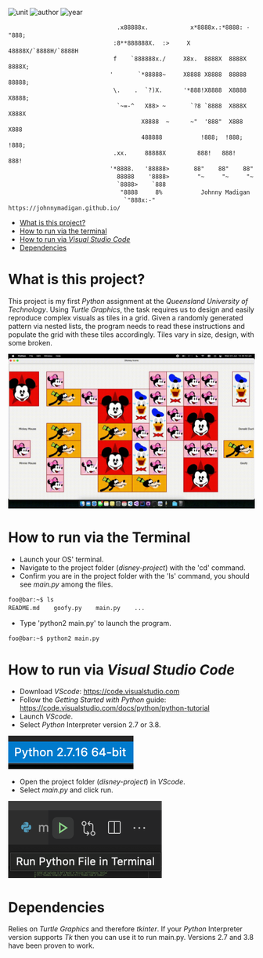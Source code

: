 ![unit](https://img.shields.io/badge/IFB104-Building%20IT%20Systems-ff69b4?style=plastic)
![author](https://img.shields.io/badge/Author-Johnny%20Madigan-yellow?style=plastic)
![year](https://img.shields.io/badge/Year-2019-lightgrey?style=plastic)

                                   .x88888x.            x*8888x.:*8888: -"888;                                   
                                  :8**888888X.  :>     X   48888X/`8888H/`8888H
                                  f    `888888x./     X8x.  8888X  8888X  8888X;
                                 '       `*88888~     X8888 X8888  88888  88888;
                                  \.    .  `?)X.      '*888!X8888  X8888  X8888;
                                   `~=-^   X88> ~       `?8 `8888  X888X  X888X
                                          X8888  ~      ~"  '888"  X888   X888
                                          488888           !888;  !888;  !888;
                                  .xx.     88888X         888!   888!   888!
                                 '*8888.   '88888>       88"    88"    88"
                                   88888    '8888>        "~     "~     "~
                                   `8888>    `888                       
                                    "8888     8%           Johnny Madigan
                                     `"888x:-"    https://johnnymadigan.github.io/

- [What is this project?](#what-is-this-project)
- [How to run via the terminal](#how-to-run-via-the-terminal)
- [How to run via *Visual Studio Code*](#how-to-run-via-visual-studio-code)
- [Dependencies](#dependencies)

# What is this project?
This project is my first *Python* assignment at the *Queensland University of Technology*. Using *Turtle Graphics*, the task requires us to design and easily reproduce complex visuals as tiles in a grid. Given a randomly generated pattern via nested lists, the program needs to read these instructions and populate the grid with these tiles accordingly. Tiles vary in size, design, with some broken.

![run button](/img/eg.gif)

# How to run via the Terminal
- Launch your OS' terminal.
- Navigate to the project folder (*disney-project*) with the 'cd' command.
- Confirm you are in the project folder with the 'ls' command, you should see *main.py* among the files.

```zsh
foo@bar:~$ ls
README.md    goofy.py    main.py    ...
```

- Type 'python2 main.py' to launch the program.

```zsh
foo@bar:~$ python2 main.py
```

# How to run via *Visual Studio Code*
- Download *VScode*: https://code.visualstudio.com
- Follow the *Getting Started with Python* guide: https://code.visualstudio.com/docs/python/python-tutorial
- Launch *VScode*.
- Select *Python* Interpreter version 2.7 or 3.8.

![run button](/img/py-version.png)

- Open the project folder (*disney-project*) in *VScode*.
- Select *main.py* and click run.

![run button](/img/run-button.png)

# Dependencies
Relies on *Turtle Graphics* and therefore *tkinter*. If your *Python* Interpreter version supports *Tk* then you can use it to run main.py. Versions 2.7 and 3.8 have been proven to work.
